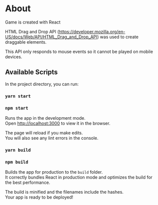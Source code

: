 # About

Game is created with React

HTML Drag and Drop API (https://developer.mozilla.org/en-US/docs/Web/API/HTML_Drag_and_Drop_API) was used to create
draggable elements.

This API only responds to mouse events so it cannot be played on mobile devices.

## Available Scripts

In the project directory, you can run:

### `yarn start`
### `npm start`

Runs the app in the development mode.\
Open [http://localhost:3000](http://localhost:3000) to view it in the browser.

The page will reload if you make edits.\
You will also see any lint errors in the console.

### `yarn build`
### `npm build`

Builds the app for production to the `build` folder.\
It correctly bundles React in production mode and optimizes the build for the best performance.

The build is minified and the filenames include the hashes.\
Your app is ready to be deployed!




